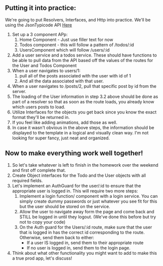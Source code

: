 ## Putting it into practice:

We're going to put Resolvers, Interfaces, and Http into practice. 
We'll be using the JsonTypicode API [Here](http://jsonplaceholder.typicode.com/)

1. Set up a 3 component APp:
    1. Home Component - Just use filler text for now
    2. Todos component - this will follow a pattern of /todos/:id
    3. UsersComponent which will follow /users/:id
2. Add a user service and a todos service. These should have functions to be able to pull data from the API based off the values of the routes for the User and Todos Component
3. When a user navigates to users/1: 
    1. pull all of the posts associated with the user with id of 1 
    2. And all the data associated with that user.
4. When a user navigates to /posts/2, pull that specific post by id from the server.
5. The loading of the User information in step 3.2 above should be done as part of a resolver so that as soon as the route loads, you already know which users posts to load. 
6. Utilize Interfaces for the objects you get back since you know the exact format they'll be returned in.
7. If you feel like adding animations, add those as well. 
8. In case it wasn't obvious in the above steps, the information should be displayed to the template in a logical and visually clean way. I'm not looking for super fancy, just neat and organized.



## Now to make everything work well together!

1. So let's take whatever is left to finish in the homework over the weekend and first off complete that.
2. Create Object interfaces for the Todo and the User objects with all required fields.
3. Let's implement an AuthGuard for the user/:id to ensure that the appropriate user is logged in. This will require two more steps:
    1. Implement a login function/ component with a login service. You can simply create dummy passwords or just whatever you see fit for this but the user should be stored on the service.
    2. Allow the user to navigate away form the page  and come back and STILL be logged in until they logout. (We've done this before but try not to copy your code)
    3. On the Auth guard for the Users/:id route, make sure that the user that is logged in has  the correct id corresponding to the route. Otherwise, send them back to either:
        * If a user IS logged in, send them to their appropriate route
        * If no user is logged in, send them to the login page.
4. Think about what other functionality you might want to add to make this a true prod app, let's discuss!